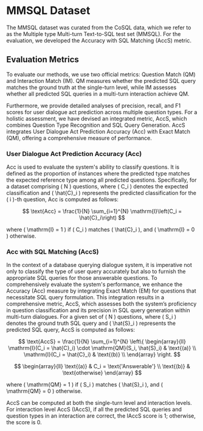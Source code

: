 
# MMSQL Dataset

The MMSQL dataset was curated from the CoSQL data, which we refer to as the Multiple type Multi-turn Text-to-SQL test set (MMSQL). For the evaluation, we developed the Accuracy with SQL Matching (AccS) metric.

## Evaluation Metrics

To evaluate our methods, we use two official metrics: Question Match (QM) and Interaction Match (IM). QM measures whether the predicted SQL query matches the ground truth at the single-turn level, while IM assesses whether all predicted SQL queries in a multi-turn interaction achieve QM.

Furthermore, we provide detailed analyses of precision, recall, and F1 scores for user dialogue act prediction across multiple question types. For a holistic assessment, we have devised an integrated metric, AccS, which combines Question Type Recognition and SQL Query Generation. AccS integrates User Dialogue Act Prediction Accuracy (Acc) with Exact Match (QM), offering a comprehensive measure of performance.

### User Dialogue Act Prediction Accuracy (Acc)

Acc is used to evaluate the system's ability to classify questions. It is defined as the proportion of instances where the predicted type matches the expected reference type among all predicted questions. Specifically, for a dataset comprising \( N \) questions, where \( C_i \) denotes the expected classification and \( \hat{C}_i \) represents the predicted classification for the \( i \)-th question, Acc is computed as follows:

$$
\text{Acc} = \frac{1}{N} \sum_{i=1}^{N} \mathrm{I}\left(C_i = \hat{C}_i\right)
$$

where \( \mathrm{I} = 1 \) if \( C_i \) matches \( \hat{C}_i \), and \( \mathrm{I} = 0 \) otherwise.

### Acc with SQL Matching (AccS)

In the context of a database querying dialogue system, it is imperative not only to classify the type of user query accurately but also to furnish the appropriate SQL queries for those answerable questions. To comprehensively evaluate the system's performance, we enhance the Accuracy (Acc) measure by integrating Exact Match (EM) for questions that necessitate SQL query formulation. This integration results in a comprehensive metric, AccS, which assesses both the system’s proficiency in question classification and its precision in SQL query generation within multi-turn dialogues. For a given set of \( N \) questions, where \( S_i \) denotes the ground truth SQL query and \( \hat{S}_i \) represents the predicted SQL query, AccS is computed as follows:

$$
\text{AccS} = \frac{1}{N} \sum_{i=1}^{N} \left\{
\begin{array}{ll}
\mathrm{I}(C_i = \hat{C}_i) \cdot \mathrm{QM}(S_i, \hat{S}_i) & \text{(a)} \\
\mathrm{I}(C_i = \hat{C}_i) & \text{(b)} \\
\end{array}
\right.
$$

$$
\begin{array}{ll}
\text{(a)} & C_i = \text{'Answerable'} \\
\text{(b)} & \text{otherwise}
\end{array}
$$

where \( \mathrm{QM} = 1 \) if \( S_i \) matches \( \hat{S}_i \), and \( \mathrm{QM} = 0 \) otherwise.

AccS can be computed at both the single-turn level and interaction levels. For interaction level AccS (IAccS), if all the predicted SQL queries and question types in an interaction are correct, the IAccS score is 1; otherwise, the score is 0.
